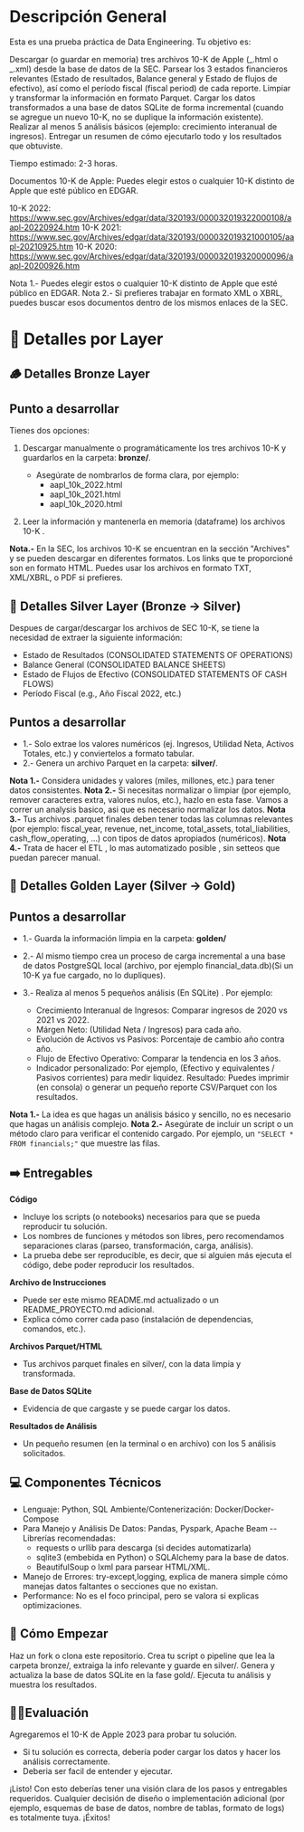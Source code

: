 # Descripción General

Esta es una prueba práctica de Data Engineering. Tu objetivo es:

Descargar (o guardar en memoria) tres archivos 10-K de Apple (_.html o _.xml) desde la base de datos de la SEC.
Parsear los 3 estados financieros relevantes (Estado de resultados, Balance general y Estado de flujos de efectivo), así como el período fiscal (fiscal period) de cada reporte.
Limpiar y transformar la información en formato Parquet.
Cargar los datos transformados a una base de datos SQLite de forma incremental (cuando se agregue un nuevo 10-K, no se duplique la información existente).
Realizar al menos 5 análisis básicos (ejemplo: crecimiento interanual de ingresos).
Entregar un resumen de cómo ejecutarlo todo y los resultados que obtuviste.

Tiempo estimado: 2-3 horas.

Documentos 10-K de Apple:
Puedes elegir estos o cualquier 10-K distinto de Apple que esté público en EDGAR.

10-K 2022: https://www.sec.gov/Archives/edgar/data/320193/000032019322000108/aapl-20220924.htm
10-K 2021: https://www.sec.gov/Archives/edgar/data/320193/000032019321000105/aapl-20210925.htm
10-K 2020: https://www.sec.gov/Archives/edgar/data/320193/000032019320000096/aapl-20200926.htm

Nota 1.- Puedes elegir estos o cualquier 10-K distinto de Apple que esté público en EDGAR.
Nota 2.- Si prefieres trabajar en formato XML o XBRL, puedes buscar esos documentos dentro de los mismos enlaces de la SEC.

# 🔰 Detalles por Layer

## 🪵 Detalles Bronze Layer

## Punto a desarrollar

Tienes dos opciones:

1. Descargar manualmente o programáticamente los tres archivos 10-K y guardarlos en la carpeta:  **bronze/**.
      - Asegúrate de nombrarlos de forma clara, por ejemplo:
        - aapl_10k_2022.html
        - aapl_10k_2021.html
        - aapl_10k_2020.html

2. Leer la información y mantenerla en memoria (dataframe) los archivos 10-K .

**Nota.-** En la SEC, los archivos 10-K se encuentran en la sección "Archives" y se pueden descargar en diferentes formatos.
Los links que te proporcioné son en formato HTML. Puedes usar los archivos en formato TXT, XML/XBRL, o PDF si prefieres.

## 🌱 Detalles Silver Layer (Bronze → Silver)

Despues de cargar/descargar los archivos de SEC 10-K, se tiene la necesidad de extraer la siguiente información:

- Estado de Resultados (CONSOLIDATED STATEMENTS OF OPERATIONS)
- Balance General (CONSOLIDATED BALANCE SHEETS)
- Estado de Flujos de Efectivo (CONSOLIDATED STATEMENTS OF CASH FLOWS)
- Período Fiscal (e.g., Año Fiscal 2022, etc.)

## Puntos a desarrollar

* 1.- Solo extrae los valores numéricos (ej. Ingresos, Utilidad Neta, Activos Totales, etc.) y conviertelos a formato tabular.
* 2.- Genera un archivo Parquet en la carpeta: **silver/**.

**Nota 1.-** Considera unidades y valores (miles, millones, etc.) para tener datos consistentes.
**Nota 2.-** Si necesitas normalizar o limpiar (por ejemplo, remover caracteres extra, valores nulos, etc.), hazlo en esta fase. Vamos a correr un analysis basico, asi que es necesario normalizar los datos.
**Nota 3.-** Tus archivos .parquet finales deben tener todas las columnas relevantes (por ejemplo: fiscal_year, revenue, net_income, total_assets, total_liabilities, cash_flow_operating, ...) con tipos de datos apropiados (numéricos).
**Nota 4.-** Trata de hacer el ETL , lo mas automatizado posible , sin setteos que puedan parecer manual.

## 🌳 Detalles Golden Layer (Silver → Gold) 

## Puntos a desarrollar

* 1.- Guarda la información limpia en la carpeta: **golden/**
* 2.- Al mismo tiempo crea un proceso de carga incremental a una base de datos PostgreSQL local (archivo, por ejemplo financial_data.db)(Si un 10-K ya fue cargado, no lo dupliques).
* 3.- Realiza al menos 5 pequeños análisis (En SQLite) . Por ejemplo:

   - Crecimiento Interanual de Ingresos: Comparar ingresos de 2020 vs 2021 vs 2022.
   - Márgen Neto: (Utilidad Neta / Ingresos) para cada año.
   - Evolución de Activos vs Pasivos: Porcentaje de cambio año contra año.
   - Flujo de Efectivo Operativo: Comparar la tendencia en los 3 años.
   - Indicador personalizado: Por ejemplo, (Efectivo y equivalentes / Pasivos corrientes) para medir liquidez.
     Resultado: Puedes imprimir (en consola) o generar un pequeño reporte CSV/Parquet con los resultados.

**Nota 1.-** La idea es que hagas un análisis básico y sencillo, no es necesario que hagas un análisis complejo.
**Nota 2.-** Asegúrate de incluir un script o un método claro para verificar el contenido cargado. Por ejemplo, un `"SELECT * FROM financials;"` que muestre las filas.

## ➡️ Entregables

**Código**

- Incluye los scripts (o notebooks) necesarios para que se pueda reproducir tu solución.
- Los nombres de funciones y métodos son libres, pero recomendamos separaciones claras (parseo, transformación, carga, análisis).
- La prueba debe ser reproducible, es decir, que si alguien más ejecuta el código, debe poder reproducir los resultados.

**Archivo de Instrucciones**

- Puede ser este mismo README.md actualizado o un README_PROYECTO.md adicional.
- Explica cómo correr cada paso (instalación de dependencias, comandos, etc.).

**Archivos Parquet/HTML**

- Tus archivos parquet finales en silver/, con la data limpia y transformada.

**Base de Datos SQLite**

- Evidencia de que cargaste y se puede cargar los datos.

**Resultados de Análisis**

- Un pequeño resumen (en la terminal o en archivo) con los 5 análisis solicitados.

## 💻 Componentes Técnicos

- Lenguaje: Python, SQL
  Ambiente/Contenerización: Docker/Docker-Compose
- Para Manejo y Análisis De Datos: Pandas, Pyspark, Apache Beam
--Librerías recomendadas:
  - requests o urllib para descarga (si decides automatizarla)
  - sqlite3 (embebida en Python) o SQLAlchemy para la base de datos.
  - BeautifulSoup o lxml para parsear HTML/XML.
- Manejo de Errores: try-except,logging, explica de manera simple cómo manejas datos faltantes o secciones que no existan.
- Performance: No es el foco principal, pero se valora si explicas optimizaciones.

##  🚀 Cómo Empezar

Haz un fork o clona este repositorio.
Crea tu script o pipeline que lea la carpeta bronze/, extraiga la info relevante y guarde en silver/.
Genera y actualiza la base de datos SQLite en la fase gold/.
Ejecuta tu análisis y muestra los resultados.

## ✍🏻Evaluación

Agregaremos el 10-K de Apple 2023 para probar tu solución.

- Si tu solución es correcta, debería poder cargar los datos y hacer los análisis correctamente.
- Deberia ser facil de entender y ejecutar.

¡Listo!
Con esto deberías tener una visión clara de los pasos y entregables requeridos. Cualquier decisión de diseño o implementación adicional (por ejemplo, esquemas de base de datos, nombre de tablas, formato de logs) es totalmente tuya. ¡Éxitos!

